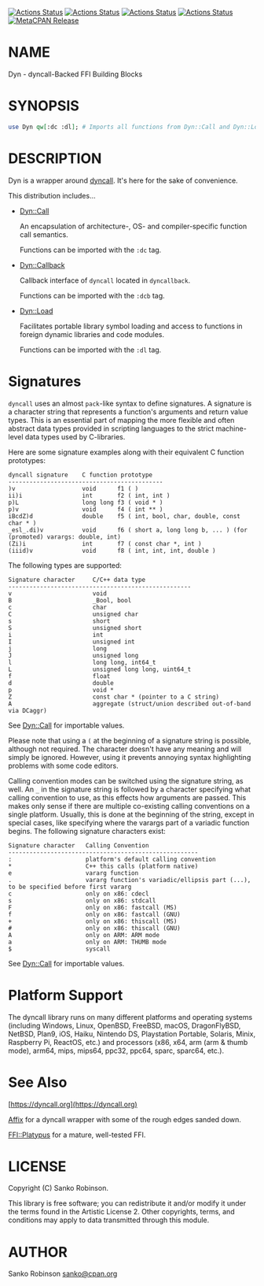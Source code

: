 [![Actions Status](https://github.com/sanko/Dyn.pm/actions/workflows/linux.yaml/badge.svg)](https://github.com/sanko/Dyn.pm/actions) [![Actions Status](https://github.com/sanko/Dyn.pm/actions/workflows/windows.yaml/badge.svg)](https://github.com/sanko/Dyn.pm/actions) [![Actions Status](https://github.com/sanko/Dyn.pm/actions/workflows/osx.yaml/badge.svg)](https://github.com/sanko/Dyn.pm/actions) [![Actions Status](https://github.com/sanko/Dyn.pm/actions/workflows/freebsd.yaml/badge.svg)](https://github.com/sanko/Dyn.pm/actions) [![MetaCPAN Release](https://badge.fury.io/pl/Dyn.svg)](https://metacpan.org/release/Dyn)
# NAME

Dyn - dyncall-Backed FFI Building Blocks

# SYNOPSIS

```perl
use Dyn qw[:dc :dl]; # Imports all functions from Dyn::Call and Dyn::Load
```

# DESCRIPTION

Dyn is a wrapper around [dyncall](https://dyncall.org/). It's here for the sake
of convenience.

This distribution includes...

- [Dyn::Call](https://metacpan.org/pod/Dyn%3A%3ACall)

    An encapsulation of architecture-, OS- and compiler-specific function call
    semantics.

    Functions can be imported with the `:dc` tag.

- [Dyn::Callback](https://metacpan.org/pod/Dyn%3A%3ACallback)

    Callback interface of `dyncall` located in `dyncallback`.

    Functions can be imported with the `:dcb` tag.

- [Dyn::Load](https://metacpan.org/pod/Dyn%3A%3ALoad)

    Facilitates portable library symbol loading and access to functions in foreign
    dynamic libraries and code modules.

    Functions can be imported with the `:dl` tag.

# Signatures

`dyncall` uses an almost `pack`-like syntax to define signatures. A signature
is a character string that represents a function's arguments and return value
types. This is an essential part of mapping the more flexible and often
abstract data types provided in scripting languages to the strict machine-level
data types used by C-libraries.

Here are some signature examples along with their equivalent C function
prototypes:

```
dyncall signature    C function prototype
--------------------------------------------
)v                   void      f1 ( )
ii)i                 int       f2 ( int, int )
p)L                  long long f3 ( void * )
p)v                  void      f4 ( int ** )
iBcdZ)d              double    f5 ( int, bool, char, double, const char * )
_esl_.di)v           void      f6 ( short a, long long b, ... ) (for (promoted) varargs: double, int)
(Zi)i                int       f7 ( const char *, int )
(iiid)v              void      f8 ( int, int, int, double )
```

The following types are supported:

```
Signature character     C/C++ data type
----------------------------------------------------
v                       void
B                       _Bool, bool
c                       char
C                       unsigned char
s                       short
S                       unsigned short
i                       int
I                       unsigned int
j                       long
J                       unsigned long
l                       long long, int64_t
L                       unsigned long long, uint64_t
f                       float
d                       double
p                       void *
Z                       const char * (pointer to a C string)
A                       aggregate (struct/union described out-of-band via DCaggr)
```

See [Dyn::Call](https://metacpan.org/pod/Dyn%3A%3ACall#Signature) for importable values.

Please note that using a `(` at the beginning of a signature string is
possible, although not required. The character doesn't have any meaning and
will simply be ignored. However, using it prevents annoying syntax highlighting
problems with some code editors.

Calling convention modes can be switched using the signature string, as well.
An `_` in the signature string is followed by a character specifying what
calling convention to use, as this effects how arguments are passed. This makes
only sense if there are multiple co-existing calling conventions on a single
platform. Usually, this is done at the beginning of the string, except in
special cases, like specifying where the varargs part of a variadic function
begins. The following signature characters exist:

```
Signature character   Calling Convention
------------------------------------------------------
:                     platform's default calling convention
*                     C++ this calls (platform native)
e                     vararg function
.                     vararg function's variadic/ellipsis part (...), to be specified before first vararg
c                     only on x86: cdecl
s                     only on x86: stdcall
F                     only on x86: fastcall (MS)
f                     only on x86: fastcall (GNU)
+                     only on x86: thiscall (MS)
#                     only on x86: thiscall (GNU)
A                     only on ARM: ARM mode
a                     only on ARM: THUMB mode
$                     syscall
```

See [Dyn::Call](https://metacpan.org/pod/Dyn%3A%3ACall#Modes) for importable values.

# Platform Support

The dyncall library runs on many different platforms and operating systems
(including Windows, Linux, OpenBSD, FreeBSD, macOS, DragonFlyBSD, NetBSD,
Plan9, iOS, Haiku, Nintendo DS, Playstation Portable, Solaris, Minix, Raspberry
Pi, ReactOS, etc.) and processors (x86, x64, arm (arm & thumb mode), arm64,
mips, mips64, ppc32, ppc64, sparc, sparc64, etc.).

# See Also

[https://dyncall.org](https://dyncall.org)

[Affix](https://metacpan.org/pod/Affix) for a dyncall wrapper with some of the rough edges sanded down.

[FFI::Platypus](https://metacpan.org/pod/FFI%3A%3APlatypus) for a mature, well-tested FFI.

# LICENSE

Copyright (C) Sanko Robinson.

This library is free software; you can redistribute it and/or modify it under
the terms found in the Artistic License 2. Other copyrights, terms, and
conditions may apply to data transmitted through this module.

# AUTHOR

Sanko Robinson <sanko@cpan.org>
